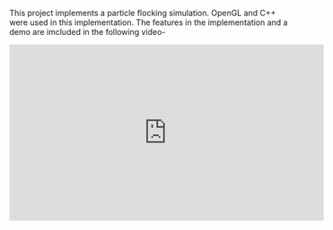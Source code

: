 This project implements a particle flocking simulation. OpenGL and C++ were used in this implementation. The features in the implementation and a demo are imcluded in the following video-  

<iframe width="560" height="315" src="https://www.youtube.com/embed/hkVuu_nTwKA" title="YouTube video player" frameborder="0" allow="accelerometer; autoplay; clipboard-write; encrypted-media; gyroscope; picture-in-picture" allowfullscreen></iframe>
